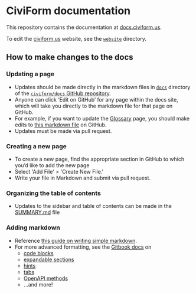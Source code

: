 # CiviForm documentation
This repository contains the documentation at [docs.civiform.us](https://docs.civiform.us/).

To edit the [civiform.us](https://civiform.us) website, see the [`website`](https://github.com/civiform/docs/tree/main/website) directory.

## How to make changes to the docs
### Updating a page
* Updates should be made directly in the markdown files in [`docs`](https://github.com/civiform/docs/tree/main/docs) directory of the [`civiform/docs` GitHub repository](https://github.com/civiform/docs). 
* Anyone can click ‘Edit on GitHub’ for any page within the docs site, which will take you directly to the markdown file for that page on GitHub. 
* For example, if you want to update the [Glossary](https://docs.civiform.us/overview/glossary) page, you should make edits to [this markdown file](https://github.com/civiform/docs/blob/remove-contributor-guide/docs/overview/glossary.md) on GitHub.
* Updates must be made via pull request.

### Creating a new page
* To create a new page, find the appropriate section in GitHub to which you’d like to add the new page
* Select 'Add File' > 'Create New File.' 
* Write your file in Markdown and submit via pull request.

### Organizing the table of contents
* Updates to the sidebar and table of contents can be made in the [SUMMARY.md](https://github.com/civiform/docs/blob/main/docs/SUMMARY.md) file

### Adding markdown
* Reference [this guide on writing simple markdown](https://docs.github.com/en/get-started/writing-on-github/getting-started-with-writing-and-formatting-on-github/basic-writing-and-formatting-syntax).
* For more advanced formatting, see the [Gitbook docs](https://docs.gitbook.com/content-editor/blocks) on
    * [code blocks](https://docs.gitbook.com/content-editor/blocks/code-block)
    * [expandable sections](https://docs.gitbook.com/content-editor/blocks/expandable)
    * [hints](https://docs.gitbook.com/content-editor/blocks/hint)
    * [tabs](https://docs.gitbook.com/content-editor/blocks/tabs)
    * [OpenAPI methods](https://docs.gitbook.com/content-editor/blocks/openapi)
    * ...and more!
